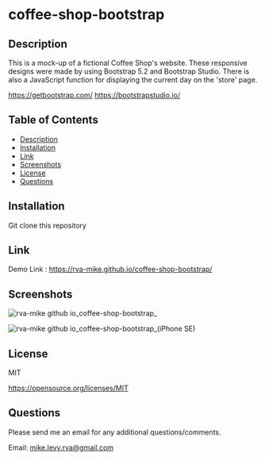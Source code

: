 # coffee-shop-bootstrap

  ## Description
This is a mock-up of a fictional Coffee Shop's website. These responsive designs were made by using Bootstrap 5.2 and Bootstrap Studio. There is also a JavaScript function for displaying the current day on the 'store' page.

https://getbootstrap.com/
https://bootstrapstudio.io/
  
  ## Table of Contents
  * [Description](#description)
  * [Installation](#installation)
  * [Link](#link)
  * [Screenshots](#screenshots)
  * [License](#license)
  * [Questions](#questions)

  ## Installation
  
  Git clone this repository 

  ## Link 
  
  Demo Link : https://rva-mike.github.io/coffee-shop-bootstrap/
  
  ## Screenshots
![rva-mike github io_coffee-shop-bootstrap_](https://user-images.githubusercontent.com/105617274/208518694-10558f6e-84bc-41c0-b61c-168763f13788.png)

![rva-mike github io_coffee-shop-bootstrap_(iPhone SE)](https://user-images.githubusercontent.com/105617274/208518721-35e59b7f-c733-49f9-8a9c-057702503091.png)



  ## License
  MIT

  https://opensource.org/licenses/MIT


  ## Questions
  Please send me an email for any additional questions/comments.

  Email: mike.levy.rva@gmail.com




